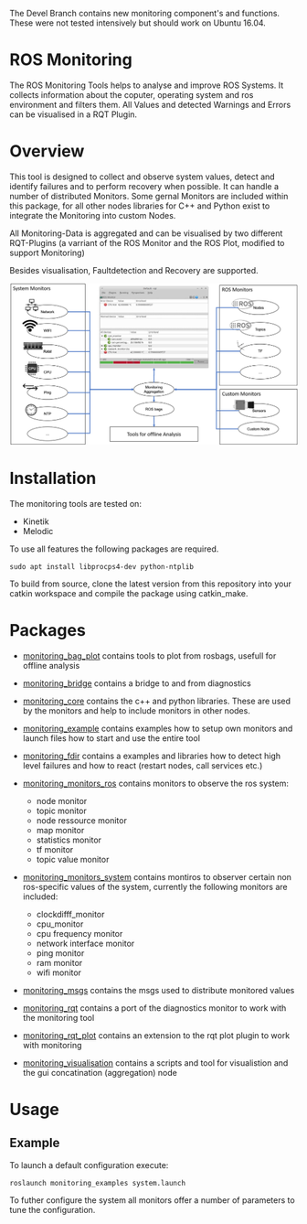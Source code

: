 The Devel Branch contains new monitoring component's and functions. These were not tested intensively but
should work on Ubuntu 16.04.  

# ROS Monitoring

The ROS Monitoring Tools helps to analyse and improve ROS Systems. It collects information about the coputer, operating system and ros environment and filters them. All Values and detected Warnings and Errors can be visualised in a RQT Plugin.

# Overview

This tool is designed to collect and observe system values, detect and identify failures and to perform recovery when possible. It can handle a number of distributed Monitors. Some gernal Monitors are included within this package, for all other nodes libraries for C++ and Python exist to integrate the Monitoring into custom Nodes. 

All Monitoring-Data is aggregated and can be visualised by two different RQT-Plugins (a varriant of the ROS Monitor and the ROS Plot, modified to support Monitoring)

Besides visualisation, Faultdetection and Recovery are supported. 


![Overview_Image_Monitoring](monitoring/images/Monitoring_Overview.png)


# Installation

The monitoring tools are tested on:

- Kinetik
- Melodic

To use all features the following packages are required.

    sudo apt install libprocps4-dev python-ntplib

To build from source, clone the latest version from this repository into your catkin workspace and compile the package using catkin_make.

# Packages

* [monitoring_bag_plot](monitoring_bag_plot) contains tools to plot from rosbags, usefull for offline analysis

* [monitoring_bridge](monitoring_bridge) contains a bridge to and from diagnostics

* [monitoring_core](monitoring_core) contains the c++ and python libraries. These are used by the monitors and help to include monitors in other nodes.

* [monitoring_example](monitoring_example) contains examples how to setup own monitors and launch files how to start and use the entire tool

* [monitoring_fdir](monitoring_fdir) contains a examples and libraries how to detect high level failures and how to react (restart nodes, call services etc.)

* [monitoring_monitors_ros](monitoring_monitors_ros) contains monitors to observe the ros system:

	* node monitor
	* topic monitor
	* node ressource monitor
	* map monitor
	* statistics monitor
	* tf monitor
	* topic value monitor

* [monitoring_monitors_system](monitoring_monitors_system) contains montiros to observer certain non ros-specific values of the system, currently the following monitors are included:

	* clockdifff_monitor
	* cpu_monitor
	* cpu frequency monitor
	* network interface monitor
	* ping monitor
	* ram monitor
	* wifi monitor

* [monitoring_msgs](monitoring_msgs) contains the msgs used to distribute monitored values

* [monitoring_rqt](monitoring_rqt) contains a port of the diagnostics monitor to work with the monitoring tool

* [monitoring_rqt_plot](monitoring_rqt_plot) contains an extension to the rqt plot plugin to work with monitoring

* [monitoring_visualisation](monitoring_visualisation) contains a scripts and tool for visualistion and the gui concatination (aggregation) node

# Usage

## Example

To launch a default configuration execute:
    
    roslaunch monitoring_examples system.launch
    
To futher configure the system all monitors offer a number of parameters to tune the configuration.





